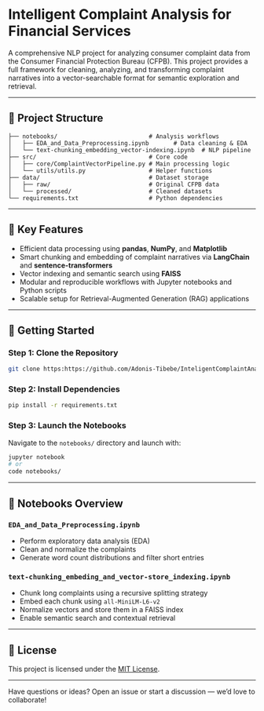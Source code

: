 # Intelligent Complaint Analysis for Financial Services

A comprehensive NLP project for analyzing consumer complaint data from the Consumer Financial Protection Bureau (CFPB). This project provides a full framework for cleaning, analyzing, and transforming complaint narratives into a vector-searchable format for semantic exploration and retrieval.

---

## 📁 Project Structure

```
├── notebooks/                          # Analysis workflows
│   ├── EDA_and_Data_Preprocessing.ipynb       # Data cleaning & EDA
│   └── text-chunking_embedding_vector-indexing.ipynb  # NLP pipeline
├── src/                                # Core code
│   ├── core/ComplaintVectorPipeline.py # Main processing logic
│   └── utils/utils.py                  # Helper functions
├── data/                               # Dataset storage
│   ├── raw/                            # Original CFPB data
│   └── processed/                      # Cleaned datasets
└── requirements.txt                    # Python dependencies
```

---

## 🚀 Key Features

- Efficient data processing using **pandas**, **NumPy**, and **Matplotlib**
- Smart chunking and embedding of complaint narratives via **LangChain** and **sentence-transformers**
- Vector indexing and semantic search using **FAISS**
- Modular and reproducible workflows with Jupyter notebooks and Python scripts
- Scalable setup for Retrieval-Augmented Generation (RAG) applications

---

## 🔧 Getting Started

### Step 1: Clone the Repository

```bash
git clone https:https://github.com/Adonis-Tibebe/InteligentComplaintAnalysisForFinancialServices
```

### Step 2: Install Dependencies

```bash
pip install -r requirements.txt
```

### Step 3: Launch the Notebooks

Navigate to the `notebooks/` directory and launch with:

```bash
jupyter notebook
# or
code notebooks/
```

---

## 📓 Notebooks Overview

### `EDA_and_Data_Preprocessing.ipynb`

- Perform exploratory data analysis (EDA)
- Clean and normalize the complaints
- Generate word count distributions and filter short entries

### `text-chunking_embeding_and_vector-store_indexing.ipynb`

- Chunk long complaints using a recursive splitting strategy
- Embed each chunk using `all-MiniLM-L6-v2`
- Normalize vectors and store them in a FAISS index
- Enable semantic search and contextual retrieval

---

## 📄 License

This project is licensed under the [MIT License](LICENSE).

---

Have questions or ideas? Open an issue or start a discussion — we’d love to collaborate!
